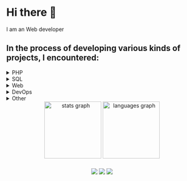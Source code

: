 # Hi there 👋

I am an Web developer
## In the process of developing various kinds of projects, I encountered:
<details>
  <summary>PHP</summary>
  
  ###
  
  * [Yii](https://github.com/yiisoft/yii)
  * [Yii2](https://github.com/yiisoft/yii2)
  * [Laravel](https://github.com/laravel/laravel)
</details>
<details>
  <summary>SQL</summary>
  
  ###
  
  * [SQLite](https://github.com/sqlite/sqlite)
  * [MySQL](https://github.com/mysql)
  * MsSQL
  * PostgreSQL
</details>
<details>
  <summary>Web</summary>
  
  ###
  
  * Html
  * Html5
  * Css
  * Css3
  * JS
</details>
<details>
  <summary>DevOps</summary>
  
  ###
  
  * Linux
  * Windows
</details>

<details>
  <summary>Other</summary>
  
  ###
  
  * Arduino
  * Radio hobby
  * Walking with a metal detector
</details>

<div align="center">
  <img src="https://github-readme-stats.vercel.app/api?hide_title=false&hide_rank=false&show_icons=true&include_all_commits=true&count_private=true&disable_animations=false&theme=vue&locale=en&hide_border=false&username=jdayamx" height="150" alt="stats graph"  />
  <img src="https://github-readme-stats.vercel.app/api/top-langs?locale=en&hide_title=false&layout=compact&card_width=320&langs_count=5&theme=vue&hide_border=false&username=jdayamx" height="150" alt="languages graph"  />
</div>

###
<p align="center">
  <img src="https://img.shields.io/endpoint?url=https%3A%2F%2Ftest.jday.in.ua%2Fapi%2Fghimg%2Ftest">
  <img src="https://img.shields.io/endpoint?url=https%3A%2F%2Ftest.jday.in.ua%2Fapi%2Fghimg%2Fworking">
  <img src="https://img.shields.io/endpoint?url=https%3A%2F%2Ftest.jday.in.ua%2Fapi%2Fghimg%2Fwatchtv">
</p>
